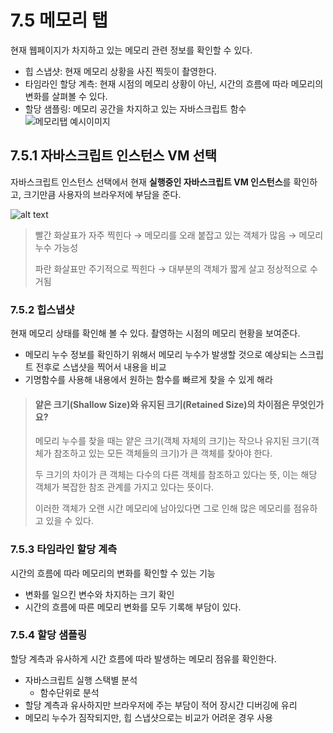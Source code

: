# 7.5 메모리 탭

현재 웹페이지가 차지하고 있는 메모리 관련 정보를 확인할 수 있다.

-   힙 스냅샷: 현재 메모리 상황을 사진 찍듯이 촬영한다.
-   타임라인 할당 계측: 현재 시점의 메모리 상황이 아닌, 시간의 흐름에 따라 메모리의 변화를 살펴볼 수 있다.
-   할당 샘플링: 메모리 공간을 차지하고 있는 자바스크립트 함수
![메모리탭 예시이미지](images/7-5예시1.png)

## 7.5.1 자바스크립트 인스턴스 VM 선택

자바스크립트 인스턴스 선택에서 현재 **실행중인 자바스크립트 VM 인스턴스**를 확인하고, 크기만큼 사용자의 브라우저에 부담을 준다.

![alt text](images/7-5예시2.png)

> 빨간 화살표가 자주 찍힌다 → 메모리를 오래 붙잡고 있는 객체가 많음 → 메모리 누수 가능성
>
> 파란 화살표만 주기적으로 찍힌다 → 대부분의 객체가 짧게 살고 정상적으로 수거됨

### 7.5.2 힙스냅샷

현재 메모리 상태를 확인해 볼 수 있다. 촬영하는 시점의 메모리 현황을 보여준다.

- 메모리 누수 정보를 확인하기 위해서 메모리 누수가 발생할 것으로 예상되는 스크립트 전후로 스냅샷을 찍어서 내용을 비교
- 기명함수를 사용해 내용에서 원하는 함수를 빠르게 찾을 수 있게 해라


> #### 얕은 크기(Shallow Size)와 유지된 크기(Retained Size)의 차이점은 무엇인가요?
>
>메모리 누수를 찾을 때는 얕은 크기(객체 자체의 크기)는 작으나 유지된 크기(객체가 참조하고 있는 모든 객체들의 크기)가 큰 객체를 찾아야 한다.
>
>두 크기의 차이가 큰 객체는 다수의 다른 객체를 참조하고 있다는 뜻, 이는 해당 객체가 복잡한 참조 관계를 가지고 있다는 뜻이다.
>
>이러한 객체가 오랜 시간 메모리에 남아있다면 그로 인해 많은 메모리를 점유하고 있을 수 있다.

### 7.5.3 타임라인 할당 계측

시간의 흐름에 따라 메모리의 변화를 확인할 수 있는 기능

- 변화를 일으킨 변수와 차지하는 크기 확인
- 시간의 흐름에 따른 메모리 변화를 모두 기록해 부담이 있다.

### 7.5.4 할당 샘플링

할당 계측과 유사하게 시간 흐름에 따라 발생하는 메모리 점유를 확인한다.

- 자바스크립트 실행 스택별 분석
  - 함수단위로 분석
- 할당 계측과 유사하지만 브라우저에 주는 부담이 적어 장시간 디버깅에 유리
- 메모리 누수가 짐작되지만, 힙 스냅샷으로는 비교가 어려운 경우 사용
